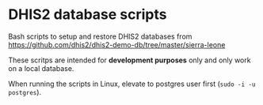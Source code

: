 # DHIS2 database scripts

Bash scripts to setup and restore DHIS2 databases from https://github.com/dhis2/dhis2-demo-db/tree/master/sierra-leone

These scritps are intended for **development purposes** only and only work on a local database.

When running the scripts in Linux, elevate to postgres user first (`sudo -i -u postgres`).

